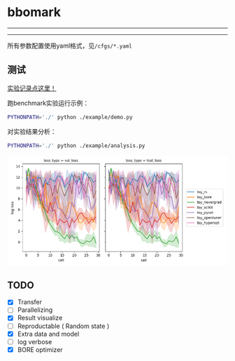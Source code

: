 # bbomark

---

---

所有参数配置使用yaml格式，见`/cfgs/*.yaml`


## 测试

[实验记录点这里！](./实验记录.md)

跑benchmark实验运行示例：

```bash
PYTHONPATH='./' python ./example/demo.py
```

对实验结果分析：

```bash
PYTHONPATH='./' python ./example/analysis.py
```

[comment]: <> (![]&#40;./out/demo_res.png&#41;)

![](./out/ana_res1628421033.21489.png)

## TODO

- [x] Transfer
- [ ] Parallelizing
- [x] Result visualize
- [ ] Reproductable ( Random state )
- [x] Extra data and model
- [ ] log verbose
- [x] BORE optimizer